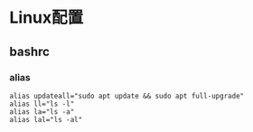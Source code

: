 # Linux配置

## bashrc

### alias

```
alias updateall="sudo apt update && sudo apt full-upgrade"
alias ll="ls -l"
alias la="ls -a"
alias lal="ls -al"
```